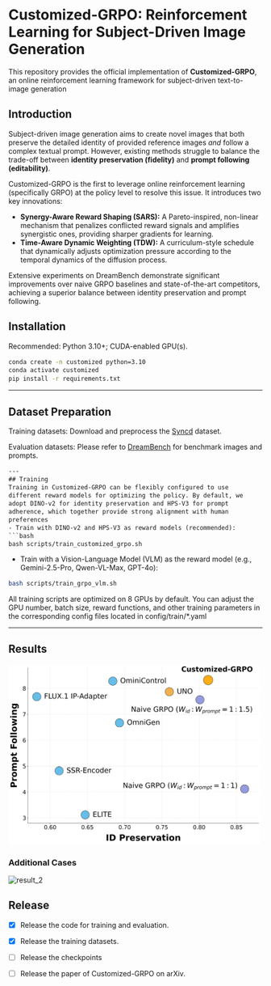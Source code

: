 # Customized-GRPO: Reinforcement Learning for Subject-Driven Image Generation

This repository provides the official implementation of **Customized-GRPO**, an online reinforcement learning framework for subject-driven text-to-image generation

## Introduction

Subject-driven image generation aims to create novel images that both preserve the detailed identity of provided reference images _and_ follow a complex textual prompt. However, existing methods struggle to balance the trade-off between **identity preservation (fidelity)** and **prompt following (editability)**.

Customized-GRPO is the first to leverage online reinforcement learning (specifically GRPO) at the policy level to resolve this issue. It introduces two key innovations:

- **Synergy-Aware Reward Shaping (SARS):** A Pareto-inspired, non-linear mechanism that penalizes conflicted reward signals and amplifies synergistic ones, providing sharper gradients for learning.
- **Time-Aware Dynamic Weighting (TDW):** A curriculum-style schedule that dynamically adjusts optimization pressure according to the temporal dynamics of the diffusion process.

Extensive experiments on DreamBench demonstrate significant improvements over naive GRPO baselines and state-of-the-art competitors, achieving a superior balance between identity preservation and prompt following.

## Installation
Recommended: Python 3.10+; CUDA-enabled GPU(s).
```bash
conda create -n customized python=3.10
conda activate customized
pip install -r requirements.txt
```
---
## Dataset Preparation
Training datasets:
Download and preprocess the [Syncd](https://github.com/nupurkmr9/syncd) dataset.

Evaluation datasets:
Please refer to [DreamBench](https://github.com/google/dreambooth) for benchmark images and prompts.
```
---
## Training
Training in Customized-GRPO can be flexibly configured to use different reward models for optimizing the policy. By default, we adopt DINO-v2 for identity preservation and HPS-V3 for prompt adherence, which together provide strong alignment with human preferences
- Train with DINO-v2 and HPS-V3 as reward models (recommended):
```bash
bash scripts/train_customized_grpo.sh
```
- Train with a Vision-Language Model (VLM) as the reward model (e.g., Gemini-2.5-Pro, Qwen-VL-Max, GPT-4o):
```bash
bash scripts/train_grpo_vlm.sh
```

All training scripts are optimized on 8 GPUs by default. You can adjust the GPU number, batch size, reward functions, and other training parameters in the corresponding config files located in config/train/*.yaml

---
## Results
<img src="assets/dot_figure.png" alt="result_1" width="500" />

### Additional Cases
<img src="assets/qualitative.png" alt="result_2" width="900" />

## Release
- [x] Release the code for training and evaluation.
- [x] Release the training datasets.
- [ ] Release the checkpoints
- [ ] Release the paper of Customized-GRPO on arXiv.


